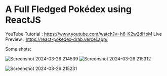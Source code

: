 # A Full Fledged Pokédex using ReactJS

YouTube Tutorial : https://www.youtube.com/watch?v=h6-K2w2dHbM
Live Preview : https://react-pokedex-drab.vercel.app/

Some shots:

![Screenshot 2024-03-26 214539](https://github.com/UmairFaheem042/react_pokedex/assets/103030494/513bdf61-d8be-4107-868f-6af17ab39505)
![Screenshot 2024-03-26 215312](https://github.com/UmairFaheem042/react_pokedex/assets/103030494/95e89f60-9859-4798-97f0-eee54c0d5482)

![Screenshot 2024-03-26 215231](https://github.com/UmairFaheem042/react_pokedex/assets/103030494/f986cfca-f82b-4f8d-a623-55d151061037)
